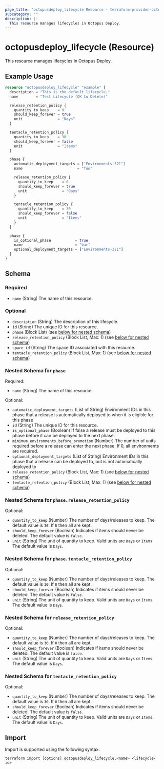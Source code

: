 ```yaml
---
page_title: "octopusdeploy_lifecycle Resource - terraform-provider-octopusdeploy"
subcategory: ""
description: |-
  This resource manages lifecycles in Octopus Deploy.
---
```


# octopusdeploy_lifecycle (Resource)

This resource manages lifecycles in Octopus Deploy.

## Example Usage

```terraform
resource "octopusdeploy_lifecycle" "example" {
  description = "This is the default lifecycle."
  name        = "Test Lifecycle (OK to Delete)"

  release_retention_policy {
    quantity_to_keep    = 0
    should_keep_forever = true
    unit                = "Days"
  }

  tentacle_retention_policy {
    quantity_to_keep    = 30
    should_keep_forever = false
    unit                = "Items"
  }

  phase {
    automatic_deployment_targets = ["Environments-321"]
    name                         = "foo"

    release_retention_policy {
      quantity_to_keep    = 0
      should_keep_forever = true
      unit                = "Days"
    }

    tentacle_retention_policy {
      quantity_to_keep    = 30
      should_keep_forever = false
      unit                = "Items"
    }
  }

  phase {
    is_optional_phase           = true
    name                        = "bar"
    optional_deployment_targets = ["Environments-321"]
  }
}
```

<!-- schema generated by tfplugindocs -->
## Schema

### Required

- `name` (String) The name of this resource.

### Optional

- `description` (String) The description of this lifecycle.
- `id` (String) The unique ID for this resource.
- `phase` (Block List) (see [below for nested schema](#nestedblock--phase))
- `release_retention_policy` (Block List, Max: 1) (see [below for nested schema](#nestedblock--release_retention_policy))
- `space_id` (String) The space ID associated with this resource.
- `tentacle_retention_policy` (Block List, Max: 1) (see [below for nested schema](#nestedblock--tentacle_retention_policy))

<a id="nestedblock--phase"></a>
### Nested Schema for `phase`

Required:

- `name` (String) The name of this resource.

Optional:

- `automatic_deployment_targets` (List of String) Environment IDs in this phase that a release is automatically deployed to when it is eligible for this phase
- `id` (String) The unique ID for this resource.
- `is_optional_phase` (Boolean) If false a release must be deployed to this phase before it can be deployed to the next phase.
- `minimum_environments_before_promotion` (Number) The number of units required before a release can enter the next phase. If 0, all environments are required.
- `optional_deployment_targets` (List of String) Environment IDs in this phase that a release can be deployed to, but is not automatically deployed to
- `release_retention_policy` (Block List, Max: 1) (see [below for nested schema](#nestedblock--phase--release_retention_policy))
- `tentacle_retention_policy` (Block List, Max: 1) (see [below for nested schema](#nestedblock--phase--tentacle_retention_policy))

<a id="nestedblock--phase--release_retention_policy"></a>
### Nested Schema for `phase.release_retention_policy`

Optional:

- `quantity_to_keep` (Number) The number of days/releases to keep. The default value is `30`. If `0` then all are kept.
- `should_keep_forever` (Boolean) Indicates if items should never be deleted. The default value is `false`.
- `unit` (String) The unit of quantity to keep. Valid units are `Days` or `Items`. The default value is `Days`.


<a id="nestedblock--phase--tentacle_retention_policy"></a>
### Nested Schema for `phase.tentacle_retention_policy`

Optional:

- `quantity_to_keep` (Number) The number of days/releases to keep. The default value is `30`. If `0` then all are kept.
- `should_keep_forever` (Boolean) Indicates if items should never be deleted. The default value is `false`.
- `unit` (String) The unit of quantity to keep. Valid units are `Days` or `Items`. The default value is `Days`.



<a id="nestedblock--release_retention_policy"></a>
### Nested Schema for `release_retention_policy`

Optional:

- `quantity_to_keep` (Number) The number of days/releases to keep. The default value is `30`. If `0` then all are kept.
- `should_keep_forever` (Boolean) Indicates if items should never be deleted. The default value is `false`.
- `unit` (String) The unit of quantity to keep. Valid units are `Days` or `Items`. The default value is `Days`.


<a id="nestedblock--tentacle_retention_policy"></a>
### Nested Schema for `tentacle_retention_policy`

Optional:

- `quantity_to_keep` (Number) The number of days/releases to keep. The default value is `30`. If `0` then all are kept.
- `should_keep_forever` (Boolean) Indicates if items should never be deleted. The default value is `false`.
- `unit` (String) The unit of quantity to keep. Valid units are `Days` or `Items`. The default value is `Days`.

## Import

Import is supported using the following syntax:

```shell
terraform import [options] octopusdeploy_lifecycle.<name> <lifecycle-id>
```

